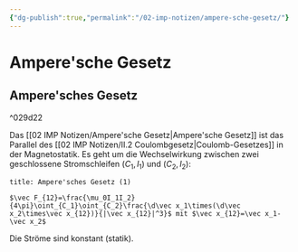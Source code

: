 ```yaml
---
{"dg-publish":true,"permalink":"/02-imp-notizen/ampere-sche-gesetz/"}
---
```


# Ampere'sche Gesetz

<div class="transclusion internal-embed is-loaded"><div class="markdown-embed">



## Ampere'sches Gesetz

^029d22

Das [[02 IMP Notizen/Ampere'sche Gesetz\|Ampere'sche Gesetz]] ist das Parallel des [[02 IMP Notizen/II.2 Coulombgesetz\|Coulomb-Gesetzes]] in der Magnetostatik. Es geht um die Wechselwirkung zwischen zwei geschlossene Stromschleifen $(C_1,I_1)$ und $(C_2,I_2)$: 
```ad-equation
title: Ampere'sches Gesetz (1)

$\vec F_{12}=\frac{\mu_0I_1I_2}{4\pi}\oint_{C_1}\oint_{C_2}\frac{\d\vec x_1\times(\d\vec x_2\times\vec x_{12})}{|\vec x_{12}|^3}$ mit $\vec x_{12}=\vec x_1-\vec x_2$

```

Die Ströme sind konstant (statik). 


</div></div>
